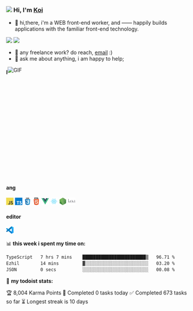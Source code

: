 ### <img src="https://camo.githubusercontent.com/8653492b3ab0c46cc580ad293f0555880ecf8ac82f0a761f17af1335e85e4de6/68747470733a2f2f71706c7573706963747572652e6f73732d636e2d6265696a696e672e616c6979756e63732e636f6d2f364c6a6a51412f48692e676966" height="20"> Hi, I'm [Koi](https://juejin.cn/user/1284683727647950)

- 🤔 hi,there, i'm a WEB front-end worker, and —— happily builds applications with the familiar front-end technology.

<div>
    <img src="https://github-readme-stats.vercel.app/api/top-langs/?username=Henrycheheng&layout=compact&hide_border=true&card_width=450&card_height=160">
   <img src="https://github-readme-stats.vercel.app/api?username=Henrycheheng&show_icons=true&text_color=24292e&bg_color=ffffff&hide_title=true&card_width=250&card_height=160">
</div>

  
- 💼 any freelance work? do reach, [email](1184563958@qq.com) :)
- 💬 ask me about anything, i am happy to help;

<img align="right" alt="GIF" src="https://github.com/abhisheknaiidu/abhisheknaiidu/blob/master/code.gif?raw=true" width="500" height="320"/>

#### lang

<div algin="left">
<code><img height="20" src="https://raw.githubusercontent.com/github/explore/80688e429a7d4ef2fca1e82350fe8e3517d3494d/topics/javascript/javascript.png"></code>
<code><img height="20" src="https://raw.githubusercontent.com/github/explore/80688e429a7d4ef2fca1e82350fe8e3517d3494d/topics/typescript/typescript.png"></code>
<code><img height="20" src="https://raw.githubusercontent.com/github/explore/80688e429a7d4ef2fca1e82350fe8e3517d3494d/topics/css/css.png"></code>
<code><img height="20" src="https://raw.githubusercontent.com/github/explore/80688e429a7d4ef2fca1e82350fe8e3517d3494d/topics/html/html.png"></code>
<code><img height="20" src="https://raw.githubusercontent.com/github/explore/80688e429a7d4ef2fca1e82350fe8e3517d3494d/topics/vue/vue.png"></code>
<code><img height="20" src="https://raw.githubusercontent.com/github/explore/80688e429a7d4ef2fca1e82350fe8e3517d3494d/topics/react/react.png"></code>
<code><img height="20" src="https://raw.githubusercontent.com/github/explore/80688e429a7d4ef2fca1e82350fe8e3517d3494d/topics/nodejs/nodejs.png"></code>
<code><img height="20" src="https://raw.githubusercontent.com/github/explore/80688e429a7d4ef2fca1e82350fe8e3517d3494d/topics/koa/koa.png"></code>
</div>

#### editor

<code><img height="20" src="https://raw.githubusercontent.com/github/explore/80688e429a7d4ef2fca1e82350fe8e3517d3494d/topics/visual-studio-code/visual-studio-code.png"></code>

  

📊 **this week i spent my time on:**
<!--START_SECTION:waka-->

```txt
TypeScript   7 hrs 7 mins    ████████████████████████▒   96.71 %
Ezhil        14 mins         ▓░░░░░░░░░░░░░░░░░░░░░░░░   03.20 %
JSON         0 secs          ░░░░░░░░░░░░░░░░░░░░░░░░░   00.08 %
```

<!--END_SECTION:waka-->

🚧 **my todoist stats:**
<!-- TODO-IST:START -->
🏆  8,004 Karma Points
🌸  Completed 0 tasks today
✅  Completed 673 tasks so far
⏳  Longest streak is 10 days
<!-- TODO-IST:END -->

